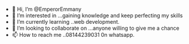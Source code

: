- 👋 Hi, I’m @EmperorEmmany
- 👀 I’m interested in ...gaining knowledge and keep perfecting my skills
- 🌱 I’m currently learning ..web development.
- 💞️ I’m looking to collaborate on ...anyone willing to give me a chance
- 📫 How to reach me ..08144239031 0n whatsapp.

<!---
EmperorEmmany/EmperorEmmany is a ✨ special ✨ repository because its `README.md` (this file) appears on your GitHub profile.
You can click the Preview link to take a look at your changes.
--->
